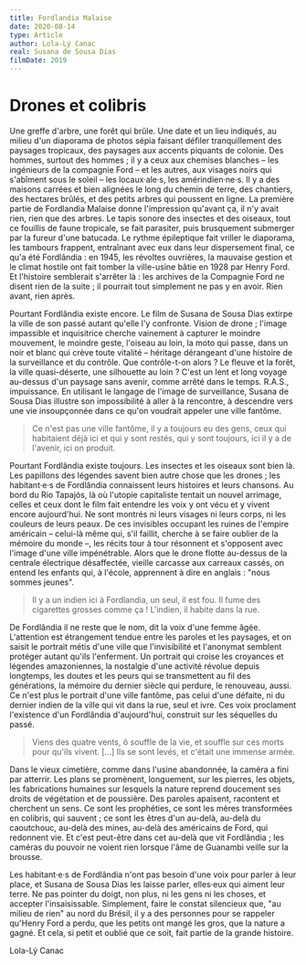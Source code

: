 ```yaml
---
title: Fordlandia Malaise
date: 2020-08-14
type: Article
author: Lola-Lý Canac 
real: Susana de Sousa Dias
filmDate: 2019
---
```


# Drones et colibris

Une greffe d'arbre, une forêt qui brûle. Une date et un lieu indiqués, au milieu d'un diaporama de photos sépia faisant défiler tranquillement des paysages tropicaux, des paysages aux accents piquants de colonie. Des hommes, surtout des hommes ; il y a ceux aux chemises blanches – les ingénieurs de la compagnie Ford – et les autres, aux visages noirs qui s'abîment sous le soleil – les locaux·ale·s, les amérindien·ne·s. Il y a des maisons carrées et bien alignées le long du chemin de terre, des chantiers, des hectares brûlés, et des petits arbres qui poussent en ligne. La première partie de Fordlandia Malaise donne l'impression qu'avant ça, il n'y avait rien, rien que des arbres. Le tapis sonore des insectes et des oiseaux, tout ce fouillis de faune tropicale, se fait parasiter, puis brusquement submerger par la fureur d'une batucada. Le rythme épileptique fait vriller le diaporama, les tambours frappent, entraînant avec eux dans leur dispersement final, ce qu'a été Fordlândia : en 1945, les révoltes ouvrières, la mauvaise gestion et le climat hostile ont fait tomber la ville-usine bâtie en 1928 par Henry Ford. Et l'histoire semblerait s'arrêter là : les archives de la Compagnie Ford ne disent rien de la suite ; il pourrait tout simplement ne pas y en avoir. Rien avant, rien après. 

Pourtant Fordlândia existe encore. Le film de Susana de Sousa Dias extirpe la ville de son passé autant qu'elle l'y confronte. Vision de drone ; l'image impassible et inquisitrice cherche vainement à capturer le moindre mouvement, le moindre geste, l'oiseau au loin, la moto qui passe, dans un noir et blanc qui crève toute vitalité – héritage dérangeant d'une histoire de la surveillance et du contrôle. Que contrôle-t-on alors ? Le fleuve et la forêt, la ville quasi-déserte, une silhouette au loin ? C'est un lent et long voyage au-dessus d'un paysage sans avenir, comme arrêté dans le temps. R.A.S., impuissance. En utilisant le langage de l'image de surveillance, Susana de Sousa Dias illustre son impossibilité à aller à la rencontre, à descendre vers une vie insoupçonnée dans ce qu'on voudrait appeler une ville fantôme.

>Ce n'est pas une ville fantôme, il y a toujours eu des gens, ceux qui habitaient déjà ici et qui y sont restés, qui y sont toujours, ici il y a de l'avenir, ici on produit. 

Pourtant Fordlândia existe toujours. Les insectes et les oiseaux sont bien là. Les papillons des légendes savent bien autre chose que les drones ; les habitant·e·s de Fordlândia connaissent leurs histoires et leurs chansons. Au bord du Rio Tapajós, là où l'utopie capitaliste tentait un nouvel arrimage, celles et ceux dont le film fait entendre les voix y ont vécu et y vivent encore aujourd'hui. Ne sont montrés ni leurs visages ni leurs corps, ni les couleurs de leurs peaux. De ces invisibles occupant les ruines de l'empire américain – celui-là même qui, s'il faillit, cherche à se faire oublier de la mémoire du monde –, les récits tour à tour résonnent et s'opposent avec l'image d'une ville impénétrable. Alors que le drone flotte au-dessus de la centrale électrique désaffectée, vieille carcasse aux carreaux cassés, on entend les enfants qui, à l'école, apprennent à dire en anglais : "nous sommes jeunes". 

>Il y a un indien ici à Fordlandia, un seul, il est fou. Il fume des cigarettes grosses comme ça ! L'indien, il habite dans la rue. 

De Fordlândia il ne reste que le nom, dit la voix d'une femme âgée. L'attention est étrangement tendue entre les paroles et les paysages, et on saisit le portrait métis d'une ville que l'invisibilité et l'anonymat semblent protéger autant qu'ils l'enferment. Un portrait qui croise les croyances et légendes amazoniennes, la nostalgie d'une activité révolue depuis longtemps, les doutes et les peurs qui se transmettent au fil des générations, la mémoire du dernier siècle qui perdure, le renouveau, aussi. Ce n'est plus le portrait d'une ville fantôme, pas celui d'une défaite, ni du dernier indien de la ville qui vit dans la rue, seul et ivre. Ces voix proclament l'existence d'un Fordlândia d'aujourd'hui, construit sur les séquelles du passé. 

>Viens des quatre vents, ô souffle de la vie, et souffle sur ces morts pour qu'ils vivent. [...] Ils se sont levés, et c'était une immense armée. 

Dans le vieux cimetière, comme dans l'usine abandonnée, la caméra a fini par atterrir. Les plans se promènent, longuement, sur les pierres, les objets, les fabrications humaines sur lesquels la nature reprend doucement ses droits de végétation et de poussière. Des paroles apaisent, racontent et cherchent un sens. Ce sont les prophéties, ce sont les mères transformées en colibris, qui sauvent ; ce sont les êtres d'un au-delà, au-delà du caoutchouc, au-delà des mines, au-delà des américains de Ford, qui redonnent vie. Et c'est peut-être dans cet au-delà que vit Fordlândia ; les caméras du pouvoir ne voient rien lorsque l'âme de Guanambi veille sur la brousse.

Les habitant·e·s de Fordlândia n'ont pas besoin d'une voix pour parler à leur place, et Susana de Sousa Dias les laisse parler, elles·eux qui aiment leur terre. Ne pas pointer du doigt, non plus, ni les gens ni les choses, et accepter l'insaisissable. Simplement, faire le constat silencieux que, "au milieu de rien" au nord du Brésil, il y a des personnes pour se rappeler qu'Henry Ford a perdu, que les petits ont mangé les gros, que la nature a gagné. Et cela, si petit et oublié que ce soit, fait partie de la grande histoire. 

Lola-Lý Canac 

